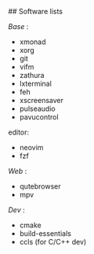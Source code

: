 
## Software lists

_Base_ :
- xmonad
- xorg
- git
- vifm
- zathura
- lxterminal
- feh
- xscreensaver
- pulseaudio
- pavucontrol

editor:
- neovim
- fzf

_Web_ :
- qutebrowser
- mpv

_Dev_ :
- cmake
- build-essentials
- ccls (for C/C++ dev)

